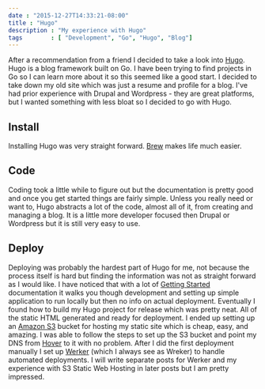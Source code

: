 ```yaml
---
date : "2015-12-27T14:33:21-08:00"
title : "Hugo"
description : "My experience with Hugo"
tags        : [ "Development", "Go", "Hugo", "Blog"]
---
```


After a recommendation from a friend I decided to take a look into [Hugo](https://gohugo.io/). Hugo is a blog framework built on Go. I have been trying to find projects in Go so I can learn more about it so this seemed like a good start. I decided to take down my old site which was just a resume and profile for a blog. I've had prior experience with Drupal and Wordpress - they are great platforms, but I wanted something with less bloat so I decided to go with Hugo.

## Install

Installing Hugo was very straight forward. [Brew](http://brew.sh/) makes life much easier.

## Code

Coding took a little while to figure out but the documentation is pretty good and once you get started things are fairly simple. Unless you really need or want to, Hugo abstracts a lot of the code, almost all of it, from creating and managing a blog. It is a little more developer focused then Drupal or Wordpress but it is still very easy to use.

## Deploy

Deploying was probably the hardest part of Hugo for me, not because the process itself is hard but finding the information was not as straight forward as I would like. I have noticed that with a lot of [Getting Started](https://gohugo.io/overview/quickstart/) documentation it walks you though development and setting up simple application to run locally but then no info on actual deployment. Eventually I found how to build my Hugo project for release which was pretty neat. All of the static HTML generated and ready for deployment. I ended up setting up an [Amazon S3](http://docs.aws.amazon.com/AmazonS3/latest/dev/WebsiteHosting.html) bucket for hosting my static site which is cheap, easy, and amazing. I was able to follow the steps to set up the S3 bucket and point my DNS from [Hover](https://www.hover.com) to it with no problem. After I did the first deployment manually I set up [Werker](https://app.wercker.com/) (which I always see as Wreker) to handle automated deployments. I will write separate posts for Werker and my experience with S3 Static Web Hosting in later posts but I am pretty impressed.
